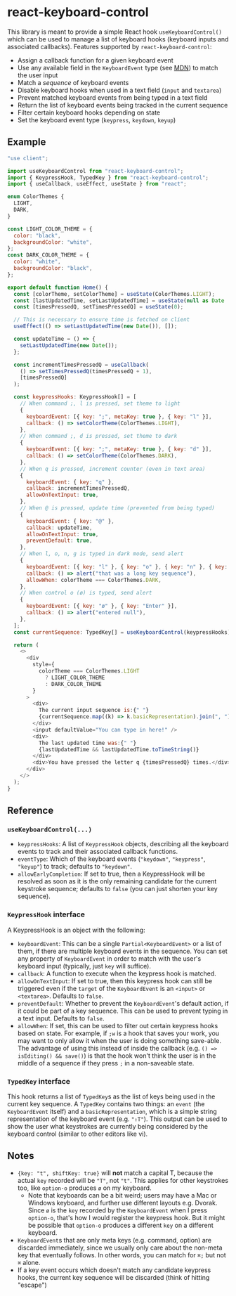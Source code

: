 # react-keyboard-control

This library is meant to provide a simple React hook `useKeyboardControl()` which can be used to manage a list of keyboard hooks (keyboard inputs and associated callbacks). Features supported by `react-keyboard-control`:

- Assign a callback function for a given keyboard event
- Use any available field in the `KeyboardEvent` type (see [MDN](https://developer.mozilla.org/en-US/docs/Web/API/KeyboardEvent/isComposing)) to match the user input
- Match a _sequence_ of keyboard events
- Disable keyboard hooks when used in a text field (`input` and `textarea`)
- Prevent matched keyboard events from being typed in a text field
- Return the list of keyboard events being tracked in the current sequence
- Filter certain keyboard hooks depending on state
- Set the keyboard event type (`keypress`, `keydown`, `keyup`)

## Example

```js
"use client";

import useKeyboardControl from "react-keyboard-control";
import { KeypressHook, TypedKey } from "react-keyboard-control";
import { useCallback, useEffect, useState } from "react";

enum ColorThemes {
  LIGHT,
  DARK,
}

const LIGHT_COLOR_THEME = {
  color: "black",
  backgroundColor: "white",
};
const DARK_COLOR_THEME = {
  color: "white",
  backgroundColor: "black",
};

export default function Home() {
  const [colorTheme, setColorTheme] = useState(ColorThemes.LIGHT);
  const [lastUpdatedTime, setLastUpdatedTime] = useState(null as Date | null);
  const [timesPressedQ, setTimesPressedQ] = useState(0);

  // This is necessary to ensure time is fetched on client
  useEffect(() => setLastUpdatedTime(new Date()), []);

  const updateTime = () => {
    setLastUpdatedTime(new Date());
  };

  const incrementTimesPressedQ = useCallback(
    () => setTimesPressedQ(timesPressedQ + 1),
    [timesPressedQ]
  );

  const keypressHooks: KeypressHook[] = [
    // When command ;, l is pressed, set theme to light
    {
      keyboardEvent: [{ key: ";", metaKey: true }, { key: "l" }],
      callback: () => setColorTheme(ColorThemes.LIGHT),
    },
    // When command ;, d is pressed, set theme to dark
    {
      keyboardEvent: [{ key: ";", metaKey: true }, { key: "d" }],
      callback: () => setColorTheme(ColorThemes.DARK),
    },
    // When q is pressed, increment counter (even in text area)
    {
      keyboardEvent: { key: "q" },
      callback: incrementTimesPressedQ,
      allowOnTextInput: true,
    },
    // When @ is pressed, update time (prevented from being typed)
    {
      keyboardEvent: { key: "@" },
      callback: updateTime,
      allowOnTextInput: true,
      preventDefault: true,
    },
    // When l, o, n, g is typed in dark mode, send alert
    {
      keyboardEvent: [{ key: "l" }, { key: "o" }, { key: "n" }, { key: "g" }],
      callback: () => alert("that was a long key sequence"),
      allowWhen: colorTheme === ColorThemes.DARK,
    },
    // When control o (ø) is typed, send alert
    {
      keyboardEvent: [{ key: "ø" }, { key: "Enter" }],
      callback: () => alert("entered null"),
    },
  ];
  const currentSequence: TypedKey[] = useKeyboardControl(keypressHooks);

  return (
    <>
      <div
        style={
          colorTheme === ColorThemes.LIGHT
            ? LIGHT_COLOR_THEME
            : DARK_COLOR_THEME
        }
      >
        <div>
          The current input sequence is:{" "}
          {currentSequence.map((k) => k.basicRepresentation).join(", ")}
        </div>
        <input defaultValue="You can type in here!" />
        <div>
          The last updated time was:{" "}
          {lastUpdatedTime && lastUpdatedTime.toTimeString()}
        </div>
        <div>You have pressed the letter q {timesPressedQ} times.</div>
      </div>
    </>
  );
}
```

## Reference

### `useKeyboardControl(...)`

- `keypressHooks`: A list of `KeypressHook` objects, describing all the keyboard events to track and their associated callback functions.
- `eventType`: Which of the keyboard events (`"keydown"`, `"keypress"`, `"keyup"`) to track; defaults to `"keydown"`.
- `allowEarlyCompletion`: If set to true, then a KeypressHook will be resolved as soon as it is the only remaining candidate for the current keystroke sequence; defaults to `false` (you can just shorten your key sequence).

### `KeypressHook` interface

A KeypressHook is an object with the following:

- `keyboardEvent`: This can be a single `Partial<KeyboardEvent>` or a list of them, if there are multiple keyboard events in the sequence. You can set any property of `KeyboardEvent` in order to match with the user's keyboard input (typically, just `key` will suffice).
- `callback`: A function to execute when the keypress hook is matched.
- `allowOnTextInput`: If set to true, then this keypress hook can still be triggered even if the `target` of the `KeyboardEvent` is an `<input>` or `<textarea>`. Defaults to `false`.
- `preventDefault`: Whether to prevent the `KeyboardEvent`'s default action, if it could be part of a key sequence. This can be used to prevent typing in a text input. Defaults to `false`.
- `allowWhen`: If set, this can be used to filter out certain keypress hooks based on state. For example, if `;w` is a hook that saves your work, you may want to only allow it when the user is doing something save-able. The advantage of using this instead of inside the callback (e.g. `() => isEditing() && save()`) is that the hook won't think the user is in the middle of a sequence if they press `;` in a non-saveable state.

### `TypedKey` interface

This hook returns a list of `TypedKey`s as the list of keys being used in the current key sequence. A `TypedKey` contains two things: an `event` (the `KeyboardEvent` itself) and a `basicRepresentation`, which is a simple string representation of the keyboard event (e.g. `"⇧T"`). This output can be used to show the user what keystrokes are currently being considered by the keyboard control (similar to other editors like vi).

## Notes

- `{key: "t", shiftKey: true}` will **not** match a capital T, because the actual `key` recorded will be `"T"`, not `"t"`. This applies for other keystrokes too, like `option-o` produces `ø` on my keyboard.
  - Note that keyboards can be a bit weird; users may have a Mac or Windows keyboard, and further use different layouts e.g. Dvorak. Since `ø` is the `key` recorded by the `KeyboardEvent` when I press `option-o`, that's how I would register the keypress hook. But it might be possible that `option-o` produces a different `key` on a different keyboard.
- `KeyboardEvent`s that are only meta keys (e.g. command, option) are discarded immediately, since we usually only care about the non-meta key that eventually follows. In other words, you can match for `⌘;` but not `⌘` alone.
- If a key event occurs which doesn't match any candidate keypress hooks, the current key sequence will be discarded (think of hitting "escape")
